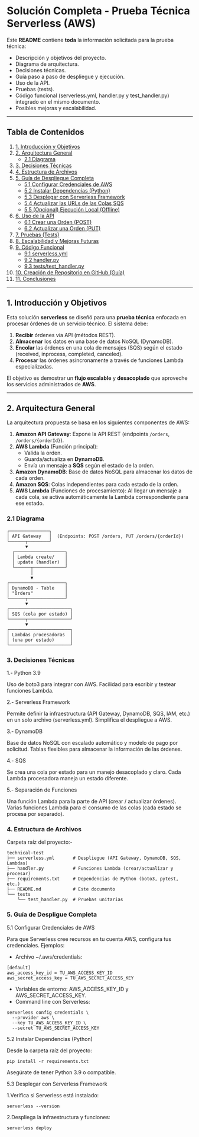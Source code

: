 # Solución Completa - Prueba Técnica Serverless (AWS)

Este **README** contiene **toda** la información solicitada para la prueba técnica:  
- Descripción y objetivos del proyecto.  
- Diagrama de arquitectura.  
- Decisiones técnicas.  
- Guía paso a paso de despliegue y ejecución.  
- Uso de la API.  
- Pruebas (tests).  
- Código funcional (serverless.yml, handler.py y test_handler.py) integrado en el mismo documento.  
- Posibles mejoras y escalabilidad.

---

## Tabla de Contenidos

1. [1. Introducción y Objetivos](#1-introducción-y-objetivos)  
2. [2. Arquitectura General](#2-arquitectura-general)  
   - [2.1 Diagrama](#21-diagrama)  
3. [3. Decisiones Técnicas](#3-decisiones-técnicas)  
4. [4. Estructura de Archivos](#4-estructura-de-archivos)  
5. [5. Guía de Despliegue Completa](#5-guía-de-despliegue-completa)  
   - [5.1 Configurar Credenciales de AWS](#51-configurar-credenciales-de-aws)  
   - [5.2 Instalar Dependencias (Python)](#52-instalar-dependencias-python)  
   - [5.3 Desplegar con Serverless Framework](#53-desplegar-con-serverless-framework)  
   - [5.4 Actualizar las URLs de las Colas SQS](#54-actualizar-las-urls-de-las-colas-sqs)  
   - [5.5 (Opcional) Ejecución Local (Offline)](#55-opcional-ejecución-local-offline)  
6. [6. Uso de la API](#6-uso-de-la-api)  
   - [6.1 Crear una Orden (POST)](#61-crear-una-orden-post)  
   - [6.2 Actualizar una Orden (PUT)](#62-actualizar-una-orden-put)  
7. [7. Pruebas (Tests)](#7-pruebas-tests)  
8. [8. Escalabilidad y Mejoras Futuras](#8-escalabilidad-y-mejoras-futuras)  
9. [9. Código Funcional](#9-código-funcional)  
   - [9.1 serverless.yml](#91-serverlessyml)  
   - [9.2 handler.py](#92-handlerpy)  
   - [9.3 tests/test_handler.py](#93-teststest_handlerpy)  
10. [10. Creación de Repositorio en GitHub (Guía)](#10-creación-de-repositorio-en-github-guía)  
11. [11. Conclusiones](#11-conclusiones)


---

## 1. Introducción y Objetivos

Esta solución **serverless** se diseñó para una **prueba técnica** enfocada en procesar órdenes de un servicio técnico. El sistema debe:

1. **Recibir** órdenes vía API (métodos REST).  
2. **Almacenar** los datos en una base de datos NoSQL (DynamoDB).  
3. **Encolar** las órdenes en una cola de mensajes (SQS) según el estado (received, inprocess, completed, canceled).  
4. **Procesar** las órdenes asíncronamente a través de funciones Lambda especializadas.

El objetivo es demostrar un **flujo escalable** y **desacoplado** que aproveche los servicios administrados de **AWS**.

---

## 2. Arquitectura General

La arquitectura propuesta se basa en los siguientes componentes de AWS:

1. **Amazon API Gateway**: Expone la API REST (endpoints `/orders`, `/orders/{orderId}`).  
2. **AWS Lambda** (Función principal):  
   - Valida la orden.  
   - Guarda/actualiza en **DynamoDB**.  
   - Envía un mensaje a **SQS** según el estado de la orden.  
3. **Amazon DynamoDB**: Base de datos NoSQL para almacenar los datos de cada orden.  
4. **Amazon SQS**: Colas independientes para cada estado de la orden.  
5. **AWS Lambda** (Funciones de procesamiento): Al llegar un mensaje a cada cola, se activa automáticamente la Lambda correspondiente para ese estado.

### 2.1 Diagrama

```plaintext
┌───────────────┐
│ API Gateway   │  (Endpoints: POST /orders, PUT /orders/{orderId})
└──────┬────────┘
       ▼
  ┌───────────────────┐
  │ Lambda create/    │
  │ update (handler)  │
  └──────┬────────────┘
         │
         ▼
┌─────────────────────┐
│ DynamoDB - Table    │
│ "Orders"            │
└──────┬──────────────┘
       ▼
┌───────────────────────┐
│ SQS (cola por estado) │
└──────┬────────────────┘
       ▼
┌───────────────────────┐
│ Lambdas procesadoras  │
│ (una por estado)      │
└───────────────────────┘
```
### 3. Decisiones Técnicas

1.- Python 3.9

Uso de boto3 para integrar con AWS.
Facilidad para escribir y testear funciones Lambda.

2.- Serverless Framework

Permite definir la infraestructura (API Gateway, DynamoDB, SQS, IAM, etc.) en un solo archivo (serverless.yml).
Simplifica el despliegue a AWS.

3.- DynamoDB

Base de datos NoSQL con escalado automático y modelo de pago por solicitud.
Tablas flexibles para almacenar la información de las órdenes.

4.-  SQS

Se crea una cola por estado para un manejo desacoplado y claro.
Cada Lambda procesadora maneja un estado diferente.

5.- Separación de Funciones

Una función Lambda para la parte de API (crear / actualizar órdenes).
Varias funciones Lambda para el consumo de las colas (cada estado se procesa por separado).

### 4. Estructura de Archivos

Carpeta raíz del proyecto:-

```plaintext
technical-test
├── serverless.yml       # Despliegue (API Gateway, DynamoDB, SQS, Lambdas)
├── handler.py           # Funciones Lambda (crear/actualizar y procesar)
├── requirements.txt     # Dependencias de Python (boto3, pytest, etc.)
├── README.md            # Este documento
└── tests
    └── test_handler.py  # Pruebas unitarias
```
### 5. Guía de Despligue Completa

5.1 Configurar Credenciales de AWS

Para que Serverless cree recursos en tu cuenta AWS, configura tus credenciales. Ejemplos:

- Archivo ~/.aws/credentials:

```plaintext
[default]
aws_access_key_id = TU_AWS_ACCESS_KEY_ID
aws_secret_access_key = TU_AWS_SECRET_ACCESS_KEY
```
- Variables de entorno: AWS_ACCESS_KEY_ID y AWS_SECRET_ACCESS_KEY.
- Command line con Serverless:

```plaintext
serverless config credentials \
  --provider aws \
  --key TU_AWS_ACCESS_KEY_ID \
  --secret TU_AWS_SECRET_ACCESS_KEY
```
5.2 Instalar Dependencias (Python)

Desde la carpeta raíz del proyecto:
```plaintext
pip install -r requirements.txt
```
Asegúrate de tener Python 3.9 o compatible.

5.3 Desplegar con Serverless Framework

1.Verifica si Serverless está instalado:
```plaintext
serverless --version
```
2.Despliega la infraestructura y funciones:
```plaintext
serverless deploy
```






